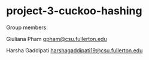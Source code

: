 # project-3-cuckoo-hashing

Group members:

Giuliana Pham       gpham@csu.fullerton.edu

Harsha Gaddipati    harshagaddipati19@csu.fullerton.edu
